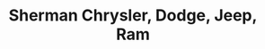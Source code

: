 ---
title: "Sherman Chrysler, Dodge, Jeep, Ram"
url: /skokie/sherman-chrysler-dodge-jeep-ram/
shop: Autohaus
---